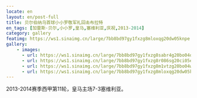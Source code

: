```yaml
---
locate: en
layout: en/post-full
title: 贝尔伯纳乌首球小小罗敬军礼回击布拉特
en_tags: [加雷斯·贝尔,小小罗,皇马,塞维利亚,庆祝,2013-2014]
category: gallery
featimg: https://ws1.sinaimg.cn/large/7bb8bd97gy1fxzg8mloxqg20dw05knpe.gif
gallery:
    - images:
      - url: https://ws1.sinaimg.cn/large/7bb8bd97gy1fxzg8sabr4g20bo04qnpf.gif
      - url: https://ws1.sinaimg.cn/large/7bb8bd97gy1fxzg8r086sg20ci05e1l0.gif
      - url: https://ws1.sinaimg.cn/large/7bb8bd97gy1fxzg8m1vtzg20bo04wx6r.gif
      - url: https://ws1.sinaimg.cn/large/7bb8bd97gy1fxzg8mloxqg20dw05knpe.gif
---
```


2013-2014赛季西甲第11轮，皇马主场7-3塞维利亚。